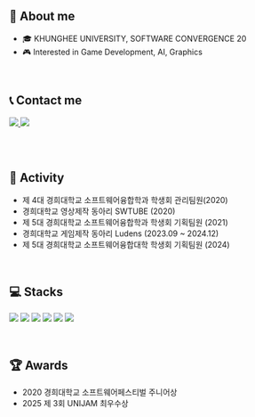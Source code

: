 ## 👋 About me 
- 🎓 KHUNGHEE UNIVERSITY, SOFTWARE CONVERGENCE 20
- 🎮 Interested in Game Development, AI, Graphics

<br/>

## 📞 Contact me
<a href="http://wpdudh.notion.site" target="_blank">
<img src="https://img.shields.io/badge/Notion-000000?style=for-the-badge&logo=notion&logoColor=white"/>
</a>

<a href="mailto:wpdudghd@gmail.com" target="_blank">
<img src="https://img.shields.io/badge/Gmail-D14836?style=for-the-badge&logo=gmail&logoColor=white"/>
</a>

<br/><br/>

## 📝 Activity
- 제 4대 경희대학교 소프트웨어융합학과 학생회 관리팀원(2020)
- 경희대학교 영상제작 동아리 SWTUBE (2020)
- 제 5대 경희대학교 소프트웨어융합학과 학생회 기획팀원 (2021)
- 경희대학교 게임제작 동아리 Ludens (2023.09 ~ 2024.12)
- 제 5대 경희대학교 소프트웨어융합대학 학생회 기획팀원 (2024)

<br/>

## 💻 Stacks
![](https://img.shields.io/badge/Python-3776AB?style=for-the-badge&logo=python&logoColor=white)
![](https://img.shields.io/badge/C%23-239120?style=for-the-badge&logo=c-sharp&logoColor=white)
![](https://img.shields.io/badge/C%2B%2B-00599C?style=for-the-badge&logo=c%2B%2B&logoColor=white)
![](https://img.shields.io/badge/Unity-100000?style=for-the-badge&logo=unity&logoColor=white)
![](https://img.shields.io/badge/unrealengine-%23313131.svg?style=for-the-badge&logo=unrealengine&logoColor=white)
![](https://img.shields.io/badge/Figma-F24E1E?style=for-the-badge&logo=figma&logoColor=white)

<br/>

## 🏆 Awards
- 2020 경희대학교 소프트웨어페스티벌 주니어상
- 2025 제 3회 UNIJAM 최우수상

